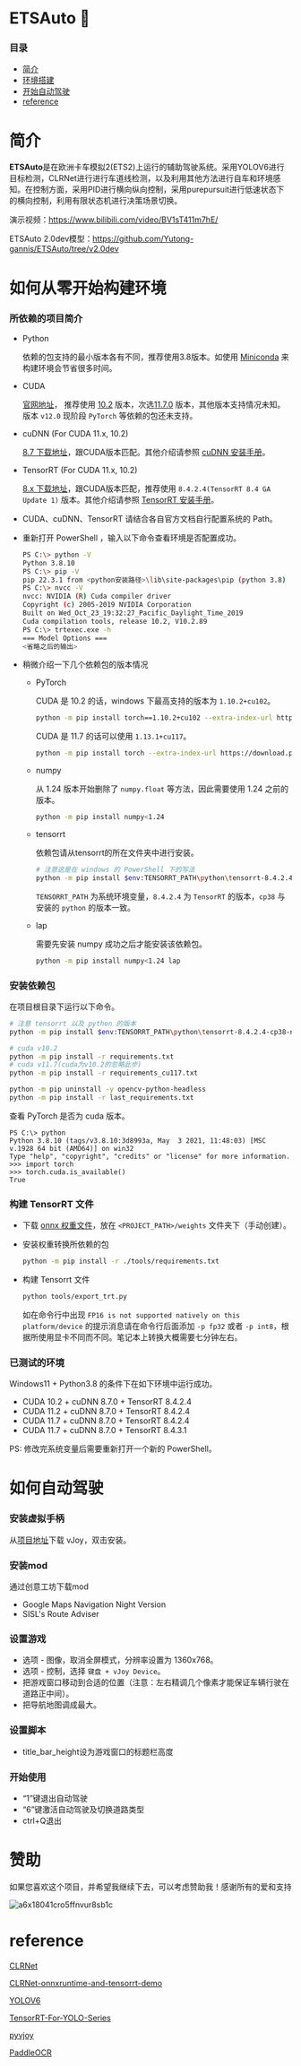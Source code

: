 # ETSAuto 🚚
### 目录
+ [简介](#简介)
+ [环境搭建](#如何从零开始构建环境)
+ [开始自动驾驶](#如何自动驾驶)
+ [reference](#reference)

# 简介
**ETSAuto**是在欧洲卡车模拟2(ETS2)上运行的辅助驾驶系统。采用YOLOV6进行目标检测，CLRNet进行进行车道线检测，以及利用其他方法进行自车和环境感知。在控制方面，采用PID进行横向纵向控制，采用purepursuit进行低速状态下的横向控制，利用有限状态机进行决策场景切换。

演示视频：https://www.bilibili.com/video/BV1sT411m7hE/

ETSAuto 2.0dev模型：https://github.com/Yutong-gannis/ETSAuto/tree/v2.0dev

# 如何从零开始构建环境

### 所依赖的项目简介

- Python

  依赖的包支持的最小版本各有不同，推荐使用3.8版本。如使用 [Miniconda](https://docs.conda.io/en/latest/miniconda.html) 来构建环境会节省很多时间。

- CUDA

  [官网地址](https://developer.nvidia.com/cuda-toolkit)， 推荐使用 [10.2](https://developer.nvidia.com/cuda-10.2-download-archive) 版本，次选[11.7.0](https://developer.nvidia.com/cuda-11-7-0-download-archive) 版本，其他版本支持情况未知。版本 `v12.0` 现阶段 `PyTorch` 等依赖的包还未支持。

- cuDNN (For CUDA 11.x, 10.2)

  [8.7 下载地址](https://developer.nvidia.com/rdp/cudnn-download)，跟CUDA版本匹配。其他介绍请参照 [cuDNN 安装手册](https://docs.nvidia.com/deeplearning/cudnn/install-guide/index.html)。

- TensorRT (For CUDA 11.x, 10.2)

  [8.x 下载地址](https://developer.nvidia.com/nvidia-tensorrt-8x-download)，跟CUDA版本匹配，推荐使用 `8.4.2.4(TensorRT 8.4 GA Update 1)` 版本。其他介绍请参照 [TensorRT 安装手册](https://docs.nvidia.com/deeplearning/tensorrt/install-guide/index.html)。

- CUDA、cuDNN、TensorRT 请结合各自官方文档自行配置系统的 Path。

- 重新打开 PowerShell ，输入以下命令查看环境是否配置成功。

    ```bash
    PS C:\> python -V
    Python 3.8.10
    PS C:\> pip -V
    pip 22.3.1 from <python安装路径>\lib\site-packages\pip (python 3.8)
    PS C:\> nvcc -V
    nvcc: NVIDIA (R) Cuda compiler driver
    Copyright (c) 2005-2019 NVIDIA Corporation
    Built on Wed_Oct_23_19:32:27_Pacific_Daylight_Time_2019
    Cuda compilation tools, release 10.2, V10.2.89
    PS C:\> trtexec.exe -h
    === Model Options ===
    <省略之后的输出>
    ```

- 稍微介绍一下几个依赖包的版本情况

    - PyTorch

        CUDA 是 10.2 的话，windows 下最高支持的版本为 `1.10.2+cu102`。

        ```bash
        python -m pip install torch==1.10.2+cu102 --extra-index-url https://download.pytorch.org/whl/cu102
        ```

        CUDA 是 11.7 的话可以使用 `1.13.1+cu117`。

        ```bash
        python -m pip install torch --extra-index-url https://download.pytorch.org/whl/cu117
        ```

    - numpy

        从 1.24 版本开始删除了 `numpy.float` 等方法，因此需要使用 1.24 之前的版本。

        ```bash
        python -m pip install numpy<1.24
        ```

    - tensorrt

        依赖包请从tensorrt的所在文件夹中进行安装。

        ```bash
        # 注意这是在 windows 的 PowerShell 下的写法
        python -m pip install $env:TENSORRT_PATH\python\tensorrt-8.4.2.4-cp38-none-win_amd64.whl
        ```

        `TENSORRT_PATH` 为系统环境变量，`8.4.2.4` 为 `TensorRT` 的版本，`cp38` 与 安装的 `python` 的版本一致。

    - lap

        需要先安装 numpy 成功之后才能安装该依赖包。

        ```bash
        python -m pip install numpy<1.24 lap
        ```

### 安装依赖包

在项目根目录下运行以下命令。

```bash
# 注意 tensorrt 以及 python 的版本
python -m pip install $env:TENSORRT_PATH\python\tensorrt-8.4.2.4-cp38-none-win_amd64.whl

# cuda v10.2
python -m pip install -r requirements.txt
# cuda v11.7(cuda为v10.2的忽略此步)
python -m pip install -r requirements_cu117.txt

python -m pip uninstall -y opencv-python-headless
python -m pip install -r last_requirements.txt
```

查看 PyTorch 是否为 cuda 版本。

```
PS C:\> python
Python 3.8.10 (tags/v3.8.10:3d8993a, May  3 2021, 11:48:03) [MSC v.1928 64 bit (AMD64)] on win32
Type "help", "copyright", "credits" or "license" for more information.
>>> import torch
>>> torch.cuda.is_available()
True
```

### 构建 TensorRT 文件

- 下载 [onnx 权重文件](https://github.com/Yutong-gannis/Self-driving-Truck-in-Euro-Truck-Simulator2/releases)，放在 `<PROJECT_PATH>/weights` 文件夹下（手动创建）。

- 安装权重转换所依赖的包

    ```bash
    python -m pip install -r ./tools/requirements.txt
    ```

- 构建 Tensorrt 文件

    ```bash
    python tools/export_trt.py
    ```

    如在命令行中出现 `FP16 is not supported natively on this platform/device` 的提示消息请在命令行后面添加 `-p fp32` 或者 `-p int8`，根据所使用显卡不同而不同。笔记本上转换大概需要七分钟左右。


### 已测试的环境

Windows11 + Python3.8 的条件下在如下环境中运行成功。

- CUDA 10.2 + cuDNN 8.7.0 + TensorRT 8.4.2.4
- CUDA 11.2 + cuDNN 8.7.0 + TensorRT 8.4.2.4
- CUDA 11.7 + cuDNN 8.7.0 + TensorRT 8.4.2.4
- CUDA 11.7 + cuDNN 8.7.0 + TensorRT 8.4.3.1

PS: 修改完系统变量后需要重新打开一个新的 PowerShell。

# 如何自动驾驶

### 安装虚拟手柄

从[项目地址](https://sourceforge.net/projects/vjoystick/)下载 vJoy，双击安装。

### 安装mod

通过创意工坊下载mod

- Google Maps Navigation Night Version
- SISL's Route Adviser

### 设置游戏

- 选项 - 图像，取消全屏模式，分辨率设置为 1360x768。
- 选项 - 控制，选择 `键盘 + vJoy Device`。
- 把游戏窗口移动到合适的位置（注意：左右精调几个像素才能保证车辆行驶在道路正中间）。
- 把导航地图调成最大。

### 设置脚本

- title_bar_height设为游戏窗口的标题栏高度

### 开始使用

- “1”键退出自动驾驶
- “6”键激活自动驾驶及切换道路类型
- ctrl+Q退出

# 赞助
如果您喜欢这个项目，并希望我继续下去，可以考虑赞助我！感谢所有的爱和支持

![a6x18041cro5ffnvur8sb1c](https://github.com/Yutong-gannis/ETSAuto/assets/69740611/11d36472-3cfa-42bc-b8ef-f71576f872c7)


# reference
[CLRNet](https://github.com/Turoad/CLRNet)

[CLRNet-onnxruntime-and-tensorrt-demo](https://github.com/xuanandsix/CLRNet-onnxruntime-and-tensorrt-demo)

[YOLOV6](https://github.com/meituan/YOLOv6)

[TensorRT-For-YOLO-Series](https://github.com/Linaom1214/TensorRT-For-YOLO-Series)

[pyvjoy](https://github.com/tidzo/pyvjoy)

[PaddleOCR](https://github.com/PaddlePaddle/PaddleOCR)
